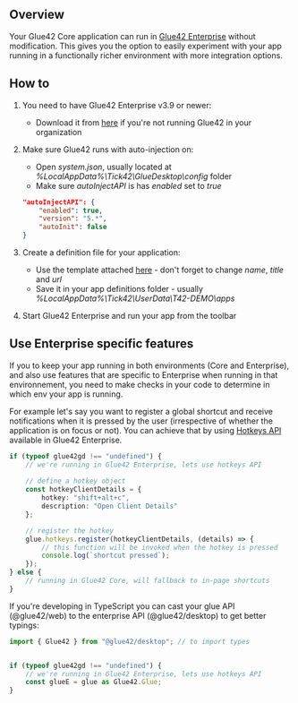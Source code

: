 ## Overview

Your Glue42 Core application can run in [Glue42 Enterprise](https://glue42.com/desktop-enterprise/) without modification. This gives you the option to easily experiment with your app running in a functionally richer environment with more integration options.

## How to 

1. You need to have Glue42 Enterprise v3.9 or newer:
    * Download it from [here](https://glue42.com/free-trial/) if you're not running Glue42 in your organization

1. Make sure Glue42 runs with auto-injection on:
    * Open *system.json*, usually located at *%LocalAppData%\Tick42\GlueDesktop\config* folder
    * Make sure *autoInjectAPI* is has *enabled* set to *true*
    ```json
    "autoInjectAPI": {
        "enabled": true,
        "version": "5.*",
        "autoInit": false
    }
    ```
3. Create a definition file for your application:
    * Use the template attached [here](./app-template.json) - don't forget to change *name*, *title* and *url* 
    * Save it in your app definitions folder - usually *%LocalAppData%\Tick42\UserData\T42-DEMO\apps*
 
3. Start Glue42 Enterprise and run your app from the toolbar


## Use Enterprise specific features
If you to keep your app running in both environments (Core and Enterprise), and also use features that are specific to Enterprise when running in that environnement, you need to make checks in your code to determine in which env your app is running.

For example let's say you want to register a global shortcut and receive notifications when it is pressed by the user (irrespective of whether the application is on focus or not). You can achieve that by using [Hotkeys API](https://docs.glue42.com/glue42-concepts/glue42-platform-features/index.html#hotkeys) available in Glue42 Enterprise.

```typescript
if (typeof glue42gd !== "undefined") {
    // we're running in Glue42 Enterprise, lets use hotkeys API
   
    // define a hotkey object
    const hotkeyClientDetails = {
        hotkey: "shift+alt+c",
        description: "Open Client Details"
    };

    // register the hotkey
    glue.hotkeys.register(hotkeyClientDetails, (details) => {
        // this function will be invoked when the hotkey is pressed
        console.log(`shortcut pressed`);
    });
} else {
    // running in Glue42 Core, will fallback to in-page shortcuts
}
```

If you're developing in TypeScript you can cast your glue API (@glue42/web) to the enterprise API (@glue42/desktop) to get better typings:

```typescript
import { Glue42 } from "@glue42/desktop"; // to import types


if (typeof glue42gd !== "undefined") {
    // we're running in Glue42 Enterprise, lets use hotkeys API
    const glueE = glue as Glue42.Glue;
}
```